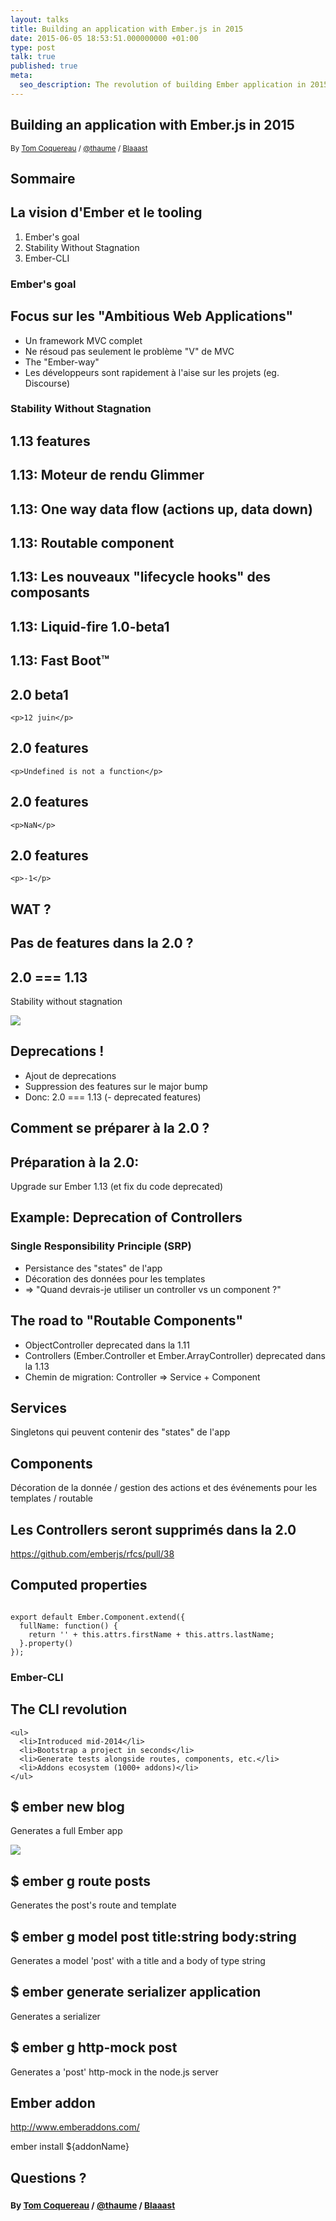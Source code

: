 ```yaml
---
layout: talks
title: Building an application with Ember.js in 2015
date: 2015-06-05 18:53:51.000000000 +01:00
type: post
talk: true
published: true
meta:
  seo_description: The revolution of building Ember application in 2015
---
```


<section>
  <h1>Building an application with Ember.js in 2015</h1>
  <p>
    <small>By <a href="http://thau.me" target="_blank">Tom Coquereau</a> / <a href="http://twitter.com/thaume" target="_blank">@thaume</a> / <a href="http://www.blaaast.co" target="_blank">Blaaast</a></small>
  </p>
</section>


<section>
  <h1>Sommaire</h1>
  <h2>La vision d'Ember et le tooling</h2>
  <ol style="width: 50%;">
    <li>Ember's goal</li>
    <li>Stability Without Stagnation</li>
    <li>Ember-CLI</li>
  </ol>
</section>


<section>

  <section>
    <h1>Ember's goal</h1>
  </section>

  <section>
    <h2>Focus sur les "Ambitious Web Applications"</h2>
    <ul>
      <li>Un framework MVC complet</li>
      <li>Ne résoud pas seulement le problème "V" de MVC</li>
      <li>The "Ember-way"</li>
      <li>Les développeurs sont rapidement à l'aise sur les projets (eg. Discourse)</li>
    </ul>
  </section>

</section>


<section>

  <section>
    <h1>Stability Without Stagnation</h1>
  </section>

  <section>
    <h2>1.13 features</h2>
  </section>

  <section>
    <h2>1.13: Moteur de rendu Glimmer</h2>
  </section>

  <section>
    <h2>1.13: One way data flow (actions up, data down)</h2>
  </section>

  <section>
    <h2>1.13: Routable component</h2>
  </section>

  <section>
    <h2>1.13: Les nouveaux "lifecycle hooks" des composants</h2>
  </section>

  <section>
    <h2>1.13: Liquid-fire 1.0-beta1</h2>
  </section>

  <section>
    <h2>1.13: Fast Boot™</h2>
  </section>

  <section>
    <h2>2.0 beta1</h2>

    <p>12 juin</p>
  </section>

  <section>
    <h2>2.0 features</h2>

    <p>Undefined is not a function</p>
  </section>

  <section>
    <h2>2.0 features</h2>

    <p>NaN</p>
  </section>

  <section>
    <h2>2.0 features</h2>

    <p>-1</p>
  </section>

  <section>
    <h2>WAT ?</h2>
  </section>

  <section>
    <h2>Pas de features dans la 2.0 ?</h2>
  </section>

  <section>
    <h2>2.0 === 1.13</h2>
    <p>Stability without stagnation</p>
  </section>

  <section>
    <img src="/assets/img/ember-upgrades.jpg">
  </section>

  <section>
    <h2>Deprecations !</h2>
    <ul>
      <li>Ajout de deprecations</li>
      <li>Suppression des features sur le major bump</li>
      <li>Donc: 2.0 === 1.13 (- deprecated features)</li>
    </ul>
  </section>

  <section>
    <h2>Comment se préparer à la 2.0 ?</h2>
  </section>

  <section>
    <h2>Préparation à la 2.0:</h2>
    <p>Upgrade sur Ember 1.13 (et fix du code deprecated)</p>
  </section>

  <section>
    <h2>Example: Deprecation of Controllers</h2>
    <h3>Single Responsibility Principle (SRP)</h3>
    <ul>
      <li>Persistance des "states" de l'app</li>
      <li>Décoration des données pour les templates</li>
      <li>=> "Quand devrais-je utiliser un controller vs un component ?"</li>
    </ul>
  </section>

  <section>
    <h2>The road to "Routable Components"</h2>
    <ul>
      <li>ObjectController deprecated dans la 1.11</li>
      <li>Controllers (Ember.Controller et Ember.ArrayController) deprecated dans la 1.13</li>
      <li>Chemin de migration: Controller => Service + Component</li>
    </ul>
  </section>

  <section>
    <h2>Services</h2>
    <p>Singletons qui peuvent contenir des "states" de l'app</p>
  </section>

  <section>
    <h2>Components</h2>
    <p>Décoration de la donnée / gestion des actions et des événements pour les templates / routable</p>
  </section>

  <section>
    <h2>Les Controllers seront supprimés dans la 2.0</h2>
    <p><a href="https://github.com/emberjs/rfcs/pull/38">https://github.com/emberjs/rfcs/pull/38</a></p>
  </section>

  <section>
    <h2>Computed properties</h2>
<pre><code data-trim contenteditable>
export default Ember.Component.extend({
  fullName: function() {
    return '' + this.attrs.firstName + this.attrs.lastName;
  }.property()
});
</code></pre>
  </section>

</section>


<section>

  <section>
    <h1>Ember-CLI</h1>
  </section>

  <section>
    <h2>The CLI revolution</h2>

    <ul>
      <li>Introduced mid-2014</li>
      <li>Bootstrap a project in seconds</li>
      <li>Generate tests alongside routes, components, etc.</li>
      <li>Addons ecosystem (1000+ addons)</li>
    </ul>
  </section>

  <section>
    <h2 class="tolowercase">$ ember new blog</h2>
    <p>Generates a full Ember app</p>
  </section>

  <section>
    <img src="/assets/img/install-app.png">
  </section>

  <section>
    <h2 class="tolowercase">$ ember g route posts</h2>
    <p>Generates the post's route and template</p>
  </section>

  <section>
    <h2 class="tolowercase">$ ember g model post title:string body:string</h2>
    <p>Generates a model 'post' with a title and a body of type string</p>
  </section>

  <section>
    <h2 class="tolowercase">$ ember generate serializer application</h2>
    <p>Generates a serializer</p>
  </section>

  <section>
    <h2 class="tolowercase">$ ember g http-mock post</h2>
    <p>Generates a 'post' http-mock in the node.js server</p>
  </section>

  <section>
    <h2>Ember addon</h2>
    <p><a href="http://www.emberaddons.com/" target="_blank">http://www.emberaddons.com/</a></p>
    <p>ember install ${addonName}</p>
  </section>

</section>

<section>
  <h1>Questions ?</h1>
  <h3>
    <small>By <a href="http://thau.me" target="_blank">Tom Coquereau</a> / <a href="http://twitter.com/thaume" target="_blank">@thaume</a> / <a href="http://www.blaaast.co" target="_blank">Blaaast</a></small>
  </h3>
</section>
